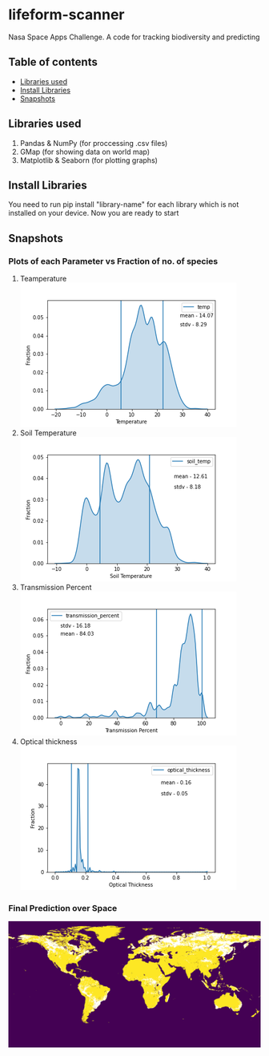 # lifeform-scanner
Nasa Space Apps Challenge. A code for tracking biodiversity and predicting

## Table of contents
- [Libraries used](#libraries-used)
- [Install Libraries](#install-libraries)
- [Snapshots](#snapshots)

## Libraries used
1. Pandas & NumPy (for proccessing .csv files)
2. GMap (for showing data on world map)
3. Matplotlib & Seaborn (for plotting graphs)

## Install Libraries
You need to run pip install "library-name" for each library which is not installed on your device.
Now you are ready to start

## Snapshots

### Plots of each Parameter vs Fraction of no. of species
1. Teamperature
![image](https://raw.githubusercontent.com/rmnagrwal/lifeform-scanner/master/coyote/kde_temp_coyote.png)
2. Soil Temperature
![image](https://raw.githubusercontent.com/rmnagrwal/lifeform-scanner/master/coyote/soil_temp_coyote.png)
3. Transmission Percent
![image](https://raw.githubusercontent.com/rmnagrwal/lifeform-scanner/master/coyote/trans_coyote.png)
4. Optical thickness
![image](https://raw.githubusercontent.com/rmnagrwal/lifeform-scanner/master/coyote/optical_coyote.png)

### Final Prediction over Space
![image](https://raw.githubusercontent.com/rmnagrwal/lifeform-scanner/master/coyote/inter_map.png)